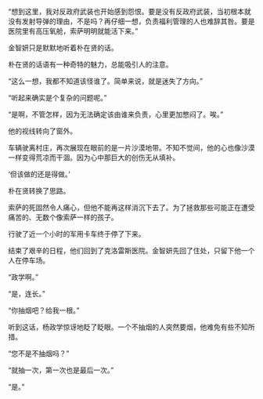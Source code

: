 “想到这里，我对反政府武装也开始感到怨恨。要是没有反政府武装，当初根本就没有发射导弹的理由，不是吗？再仔细一想，负责福利管理的人也难辞其咎。要是医院里有高压氧舱，索萨明明就能活下来。”

金智妍只是默默地听着朴在贤的话。

朴在贤的话语有一种奇特的魅力，总能吸引人的注意。

“这么一想，我都不知道该怪谁了。简单来说，就是迷失了方向。”

“听起来确实是个复杂的问题呢。”

“是啊，不管怎样，因为无法确定该由谁来负责，心里更加憋闷了。唉。”

他的视线转向了窗外。

车辆驶离村庄，再次展现在眼前的是一片沙漠地带。不知不觉间，他的心也像沙漠一样变得荒凉而干涸。因为心中那巨大的创伤无从填补。

‘但该做的还是得做。’

朴在贤转换了思路。

索萨的死固然令人痛心，但他不能再这样消沉下去了。为了拯救那些可能正在遭受痛苦的、无数个像索萨一样的孩子。

行驶了近一个小时的军用卡车终于停了下来。

结束了艰辛的日程，他们回到了克洛雷斯医院。金智妍先回了住处，只留下他一个人在停车场。

“政学啊。”

“是，连长。”

“你抽烟吧？给我一根。”

听到这话，杨政学惊讶地眨了眨眼。一个不抽烟的人突然要烟，他难免有些不知所措。

“您不是不抽烟吗？”

“就抽一次，第一次也是最后一次。”

“是。”